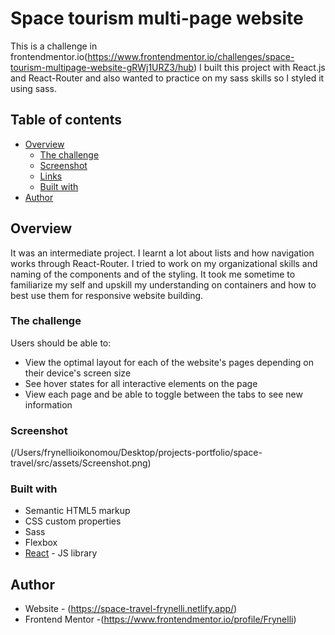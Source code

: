 # Space tourism multi-page website
This is a challenge in frontendmentor.io(https://www.frontendmentor.io/challenges/space-tourism-multipage-website-gRWj1URZ3/hub)
 I built this project with React.js and React-Router and also wanted to practice on my sass skills so I styled it using sass.

## Table of contents

- [Overview](#overview)
  - [The challenge](#the-challenge)
  - [Screenshot](#screenshot)
  - [Links](#links)
  - [Built with](#built-with)
- [Author](#author)



## Overview
It was an intermediate project. 
I learnt a lot about lists and how navigation works through React-Router. I tried to work on my organizational skills and naming of the components and of the styling.
It took me sometime to familiarize my self and upskill my understanding on containers and how to best use them for responsive website building.

### The challenge

Users should be able to:

- View the optimal layout for each of the website's pages depending on their device's screen size
- See hover states for all interactive elements on the page
- View each page and be able to toggle between the tabs to see new information

### Screenshot

(/Users/frynellioikonomou/Desktop/projects-portfolio/space-travel/src/assets/Screenshot.png)


### Built with

- Semantic HTML5 markup
- CSS custom properties
- Sass
- Flexbox
- [React](https://reactjs.org/) - JS library



## Author

- Website - (https://space-travel-frynelli.netlify.app/)
- Frontend Mentor -(https://www.frontendmentor.io/profile/Frynelli)



